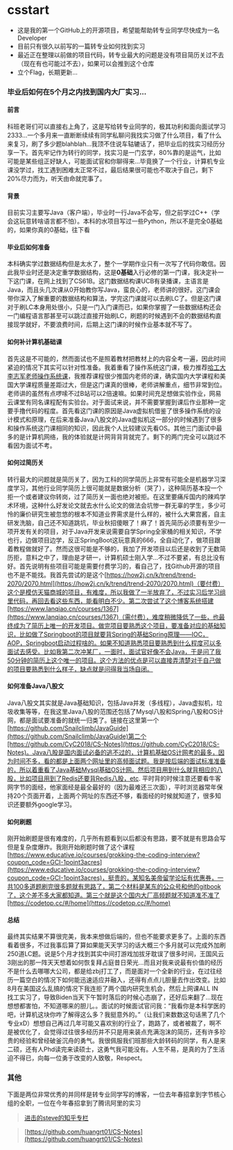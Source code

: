 # csstart

+ 这是我的第一个GitHub上的开源项目，希望能帮助转专业同学尽快成为一名Developer
+ 目前只有很久以前写的一篇转专业如何找到实习
+ 最近正在整理以前做的项目代码，转专业最大的问题是没有项目简历关过不去（现在有也可能过不去），如果可以会推到这个仓库
+ 立个Flag，长期更新...

### 毕业后如何在5个月之内找到国内大厂实习...

#### 前言

科班老哥们可以直接右上角了，这是写给转专业同学的，极其功利和面向面试学习2333...一个多月来一直断断续续有同学私聊问我找实习做了什么项目，看了什么来复习，刷了多少题blahblah...我顶不住说车轱辘话了，把毕业后的找实习经历分享一下。首先牢记作为转行的同学，找实习是一门玄学，80%靠的是运气，比如可能是某些组正好缺人，可能面试官和你聊得来...毕竟换了一个行业，计算机专业课没学过，找工遇到困难太正常不过，最后结果很可能也不取决于自己，剩下20%尽力而为，听天由命就完事了。

#### 背景

目前实习主要写Java（客户端），毕业时一行Java不会写，但之前学过C++（学会这玩意转啥语言都不怕）。本科的水项目写过一些Python，所以不是完全0基础的，如果你真的0基础，往下看

#### 毕业后如何准备

本科确实学过数据结构但是太水了，整个一学期作业只有一次写了代码你敢信。因此我毕业时还是决定重学数据结构，这是**0基础**入行必修的第一门课，我决定补一下这门课，在网上找到了CS61B。这门数据结构课UCB有录播课，主语言是Java，而且头几次课从0开始教你写Java，蛮良心的，老师讲的很好。这门课会带你深入了解重要的数据结构和算法，学完这门课就可以去刷LC了。但是这门课对于刷LC本身用处很小，只是一门入门课而已，如果你掌握了一些数据结构还会一门编程语言那甚至可以跳过直接开始刷LC，刷题的时候遇到不会的数据结构直接现学就好，不要浪费时间，后期上这门课的时候作业基本就不写了。

####  如何补计算机基础课

首先这是不可能的，然而面试也不是照着教材把教材上的内容全考一遍，因此时间紧迫的情况下其实可以针对性准备。我着重看了操作系统这门课，极力推荐[哈工大李志军老师操作系统课](https://www.bilibili.com/video/BV1d4411v7u7?from=search&seid=6292591724144718157)，我推荐课程很少推国内老师的课，确实国内大学课程和美国大学课程质量差距过大，但是这门课真的很棒，老师讲解重点，细节非常到位。老师讲的虽然有点啰嗦不过B站可以2倍速嘛。如果时间充足想做实验作业，网易云课堂有同名课程配有实验台。对于面试来说，并不需要掌握到课后作业那种一定要手撸代码的程度。首先看这门课的原因是Java虚拟机借鉴了很多操作系统的设计模式和原理，在后来准备Java八股文的Java虚拟机这一部分的时候遇到了很多和操作系统这门课相同的知识，因此我个人比较建议先看OS。其他三门面试中最多的是计算机网络，我的体验就是计网背背背就完了。剩下的两门完全可以跳过不看因为面试不考。

#### 如何过简历关

转行最大的问题就是简历关了，因为工科的同学简历上非常有可能全是机器学习深度学习，其他行业同学简历上很可能就是数据分析（哭了），这种简历基本投一个拒一个或者建议你转岗，过了简历关一面也绝对被拒。在这里要痛斥国内的辣鸡学术环境，这种什么好发论文就去水什么论文的做法会坑惨一群无辜的学生，多少可怜的廉价研究生被忽悠的根本不知道业界需求是什么样的，被什么大果宫酱，自主研发洗脑，自己还不知道跳坑，毕业秋招傻眼了！麻了！首先简历必须要有至少一项开发有关的项目，对于Java开发来说需要自学Spring全家桶的相关知识，不学也行，边做项目边学，反正SpringBoot这玩意真的666，全自动化了，做项目跟着教程做就好了。然而这很可能是不够的，我加了开发项目以后还是收到了无数简历拒，意料之中了，理由是才研一，计算机硕士刚入学...不过不要紧，有总比没有好。首先说明有些项目可能是需要付费学习的，看自己了，找Github开源的项目也不是不能找。我首先尝试的是这个[https://how2j.cn/k/trend/trend-2070/2070.html](https://how2j.cn/k/trend/trend-2070/2070.html)（要付费）这个是模仿天猫商城的项目，有难度，所以我做了一半放弃了，不过实习后学习组里代码，再回去看这些东西，能看明白不少。第二次尝试了这个博客系统搭建[https://www.lanqiao.cn/courses/1367](https://www.lanqiao.cn/courses/1367)（需付费），难度稍微降低了一些，也最终成为了简历上唯一的开发项目。做完项目要熟悉这个项目，要准备对应的基础知识，比如做了Springboot的项目就要背Spring的基础Spring原理——IOC，AOP，Springboot启动过程啥的。如果不知道熟悉项目要熟悉到什么程度可以多面试去感受。比如我第二次冲某厂，一面时，面试官好像不会Java，于是问了我50分钟的简历上这个唯一的项目。这个方法的优点是可以直接弄清楚对于自己做的项目要熟悉到什么样子，缺点就是问得我当场自闭。

#### 如何准备Java八股文

Java八股文其实就是Java基础知识，包括Java并发（多线程），Java虚拟机，垃圾收集等等，在我这里Java八股的范围还包括了Mysql八股和Spring八股和OS计网，都是面试要准备的就统一归类了。链接在这里第一个[https://github.com/Snailclimb/JavaGuide](https://github.com/Snailclimb/JavaGuide)第二个[https://github.com/CyC2018/CS-Notes](https://github.com/CyC2018/CS-Notes)。Java八股是国内面试必备的逃不过的，计算机基础OS计网考的最多，因为时间不多，看的都是上面两个网址里的高频面试题。我是按后端的面试标准准备的，所以着重看了Java基础Mysql基础OS计网。然后项目用到什么就背相应的八股，比如项目用到了Redis还要背Redis八股，etc. 平时背的时候注意还要看牛客网字节的面经，他家面经是最全最好的（因为最难还三次面），平时浏览器常年保持20个页面开着，上面两个网址的东西还不够，看面经的时候就知道了，很多知识还要额外google学习。

#### 如何刷题

刚开始刷题是很有难度的，几乎所有题看到以后都没有思路，要不就是有思路会写但是复杂度爆炸。我刚开始刷题时做了这个课程[https://www.educative.io/courses/grokking-the-coding-interview?coupon_code=GCI-1point3acres](https://www.educative.io/courses/grokking-the-coding-interview?coupon_code=GCI-1point3acres)，挺贵的，某知名美帝留学论坛有优惠券，一共100多道题刷完很多题就有思路了，第二个材料是某东的公众号和他的gitbook了，这个差不多大家都知道。第三个就是这个国内大厂高频题就不知道准不准了[https://codetop.cc/#/home](https://codetop.cc/#/home)

#### 总结

最终其实结果不算很完美，我本来想做后端的，但也不能要求更多了。上面的东西看着很多，不过我事后算了算如果能天天学习的话大概三个多月就可以完成外加刷250道LC题。说是5个月才找到其实中间打游戏加拔牙耽误了很多时间，王国风云3刚出的那一阵天天想着如何恢复拜占庭昔日荣光...而且对我来说最有价值的经历不是什么去哪哪大公司，都是给zbj打工了，而是面对一个全新的行业，在过往经历一篇空白的情况下如何能迅速适应并融入，还得有点点儿胆量去作出改变。比如8月在美国这么乱搞的情况下我连拒了两个国内研究生机会，然后上网课ALL IN 找工实习了，导致Biden当天下午暂时落后的时候心态崩了，还好后来翻了...现在想想都害怕，不知道哪来的胆儿。。面试的时候面试官问我：“我看你是本科学医的吧，计算机这块你咋了解得这么多？我挺意外的。”（让我们来数数这句话黑了几个专业xD）想想自己再过几年可能又喜欢别的行业了，跑路了，或者被裁了，啊不是被优化了，会觉得过往很多经历并不只是用来装点充满泡沫的简历，还有许多珍贵的经验和曾经破釜沉舟的勇气。我很佩服我们班那些大龄转码的同学，有人是来二硕，还有人Phd读完来读硕士，这勇气我可能没有。人生不易，是真的为了生活迫不得已，向每一位勇于改变的人致敬，Respect。

### 其他

下面是两位非常优秀的并同样是转专业同学写的博客，一位去年春招拿到字节核心组的全职，一位在今年春招拿到了腾讯阿里的实习

> [进击的steve的知乎专栏](https://www.zhihu.com/column/c_1359461902993666048?utm_source=wechat_timeline&utm_medium=social&utm_oi=992404941524373504)

> [https://github.com/huangrt01/CS-Notes](https://github.com/huangrt01/CS-Notes)

